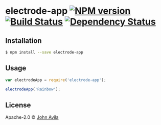 # electrode-app [![NPM version][npm-image]][npm-url] [![Build Status][travis-image]][travis-url] [![Dependency Status][daviddm-image]][daviddm-url]
> 

## Installation

```sh
$ npm install --save electrode-app
```

## Usage

```js
var electrodeApp = require('electrode-app');

electrodeApp('Rainbow');
```
## License

Apache-2.0 © [John Avila]()


[npm-image]: https://badge.fury.io/js/electrode-app.svg
[npm-url]: https://npmjs.org/package/electrode-app
[travis-image]: https://travis-ci.org/americanintokyo/electrode-app.svg?branch=master
[travis-url]: https://travis-ci.org/americanintokyo/electrode-app
[daviddm-image]: https://david-dm.org/americanintokyo/electrode-app.svg?theme=shields.io
[daviddm-url]: https://david-dm.org/americanintokyo/electrode-app
